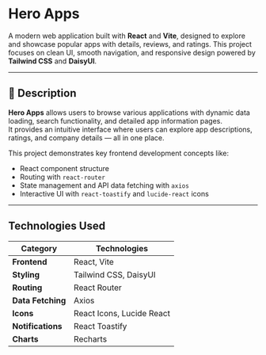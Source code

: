 # Hero Apps

A modern web application built with **React** and **Vite**, designed to explore and showcase popular apps with details, reviews, and ratings. This project focuses on clean UI, smooth navigation, and responsive design powered by **Tailwind CSS** and **DaisyUI**.

---

## 📝 Description

**Hero Apps** allows users to browse various applications with dynamic data loading, search functionality, and detailed app information pages.  
It provides an intuitive interface where users can explore app descriptions, ratings, and company details — all in one place.  

This project demonstrates key frontend development concepts like:
- React component structure  
- Routing with `react-router`  
- State management and API data fetching with `axios`  
- Interactive UI with `react-toastify` and `lucide-react` icons  

---

## Technologies Used

| Category | Technologies |
|-----------|--------------|
| **Frontend** | React, Vite |
| **Styling** | Tailwind CSS, DaisyUI |
| **Routing** | React Router |
| **Data Fetching** | Axios |
| **Icons** | React Icons, Lucide React |
| **Notifications** | React Toastify |
| **Charts** | Recharts |

